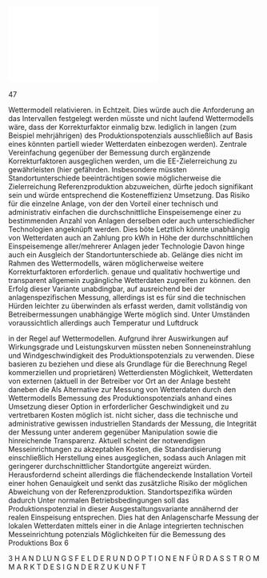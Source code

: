 ![./pages/page49.pdf](../assets/./pages/page49.pdf)




47

Wettermodell relativieren.
in Echtzeit. Dies würde auch die Anforderung an das
Intervallen festgelegt werden müsste und nicht laufend
Wettermodells wäre, dass der Korrekturfaktor einmalig bzw. lediglich in langen (zum Beispiel mehrjährigen)
des Produktionspotenzials ausschließlich auf Basis eines
könnten partiell wieder Wetterdaten einbezogen werden). Zentrale Vereinfachung gegenüber der Bemessung
durch ergänzende Korrekturfaktoren ausgeglichen werden, um die EE-Zielerreichung zu gewährleisten (hier
gefährden. Insbesondere müssten Standortunterschiede
beeinträchtigen sowie möglicherweise die Zielerreichung
Referenzproduktion abzuweichen, dürfte jedoch signifikant sein und würde entsprechend die Kosteneffizienz
Umsetzung. Das Risiko für die einzelne Anlage, von der
den Vorteil einer technisch und administrativ einfachen
die durchschnittliche Einspeisemenge einer zu bestimmenden Anzahl von Anlagen derselben oder auch unterschiedlicher Technologien angeknüpft werden. Dies böte
Letztlich könnte unabhängig von Wetterdaten auch an
Zahlung pro kWh in Höhe der durchschnittlichen Einspeisemenge aller/mehrerer Anlagen jeder Technologie
Davon hinge auch ein Ausgleich der Standortunterschiede ab. Gelänge dies nicht im Rahmen des Wettermodells, wären möglicherweise weitere Korrekturfaktoren erforderlich.
genaue und qualitativ hochwertige und transparent allgemein zugängliche Wetterdaten zugreifen zu können.
den Erfolg dieser Variante unabdingbar, auf ausreichend
bei der anlagenspezifischen Messung, allerdings ist es für
sind die technischen Hürden leichter zu überwinden als
erfasst werden, damit vollständig von Betreibermessungen unabhängige Werte möglich sind. Unter Umständen
voraussichtlich allerdings auch Temperatur und Luftdruck

in der Regel auf Wettermodellen. Aufgrund ihrer Auswirkungen auf Wirkungsgrade und Leistungskurven müssten neben Sonneneinstrahlung und Windgeschwindigkeit
des Produktionspotenzials zu verwenden. Diese basieren
zu beziehen und diese als Grundlage für die Berechnung
Regel kommerziellen und proprietären) Wetterdiensten
Möglichkeit, Wetterdaten von externen (aktuell in der
Betreiber vor Ort an der Anlage besteht daneben die
Als Alternative zur Messung von Wetterdaten durch den
Wettermodells
Bemessung des Produktionspotenzials anhand eines
Umsetzung dieser Option in erforderlicher Geschwindigkeit und zu vertretbaren Kosten möglich ist.
nicht sicher, dass die technische und administrative
gewissen industriellen Standards der Messung, die Integrität der Messung unter anderem gegenüber Manipulation sowie die hinreichende Transparenz. Aktuell scheint
der notwendigen Messeinrichtungen zu akzeptablen Kosten, die Standardisierung einschließlich Herstellung eines
ausgeglichen, sodass auch Anlagen mit geringerer durchschnittlicher Standortgüte angereizt würden. Herausfordernd scheint allerdings die flächendeckende Installation
Vorteil einer hohen Genauigkeit und senkt das zusätzliche Risiko der möglichen Abweichung von der Referenzproduktion. Standortspezifika würden dadurch
Unter normalen Betriebsbedingungen soll das Produktionspotenzial in dieser Ausgestaltungsvariante annähernd der realen Einspeisung entsprechen. Dies hat den
Anlagenscharfe Messung der lokalen Wetterdaten mittels einer in die Anlage integrierten technischen Messeinrichtung
potenzials
Möglichkeiten für die Bemessung des Produktions­
Box 6

3 H A N D LU N G S F E L D E R U N D O P T I O N E N F Ü R D A S S T R O M M A R K T D E S I G N D E R Z U K U N F T
